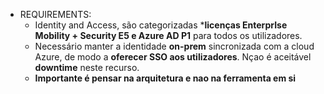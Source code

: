 - REQUIREMENTS:
	- Identity and Access, são categorizadas ***licenças EnterprIse Mobility + Security E5 e Azure AD P1** para todos os utilizadores.
	- Necessário manter a identidade **on-prem** sincronizada com a cloud Azure, de modo a **oferecer SSO aos utilizadores**. Nçao é aceitável **downtime** neste recurso. 
	-  **Importante é pensar na arquitetura e nao na ferramenta em si**

